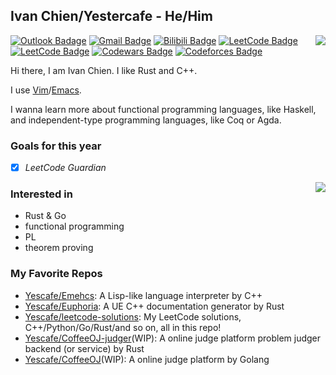 ## Ivan Chien/Yestercafe - He/Him

<div><img align="right" src="https://github-readme-stats.vercel.app/api?username=Yescafe&show_icons=true&count_private=true" /></div>

[![Outlook Badage](https://img.shields.io/badge/-Outlook-0078d4?style=flat-square&logo=Microsoft%20outlook&logoColor=white&link=mailto:qyc027@outlook.com)](mailto:qyc027@outlook.com) [![Gmail Badge](https://img.shields.io/badge/-Gmail-c14438?style=flat-square&logo=Gmail&logoColor=white&link=mailto:qyc027@gmail.com)](mailto:qyc027@gmail.com) [![Bilibili Badge](https://img.shields.io/badge/-Bilibili-00a1d6?style=flat-square&logo=Bilibili&logoColor=white&link=https://space.bilibili.com/25377351)](https://space.bilibili.com/25377351)  [![LeetCode Badge](https://img.shields.io/badge/-LCCN-f89f1b?style=flat-square&logo=leetcode&logoColor=white&link=https://leetcode.cn/u/Yescafe)](https://leetcode.cn/u/Yescafe) [![LeetCode Badge](https://img.shields.io/badge/-LCUS-f89f1b?style=flat-square&logo=leetcode&logoColor=white&link=https://leetcode.com/Yescafe)](https://leetcode.com/Yescafe) [![Codewars Badge](https://img.shields.io/badge/-Codewars-b1361e?style=flat-square&logo=codewars&logoColor=white&link=https://www.codewars.com/users/Yescafe)](https://www.codewars.com/users/Yescafe) [![Codeforces Badge](https://img.shields.io/badge/-Codeforces-1f8acb?style=flat-square&logo=codeforces&logoColor=white&link=https://codeforces.com/profile/Ivan_Chien)](https://codeforces.com/profile/Ivan_Chien)

Hi there, I am Ivan Chien. I like Rust and C++.

I use [Vim](https://github.com/Yescafe/nvim)/[Emacs](https://github.com/Yescafe/zero.emacs).

I wanna learn more about functional programming languages, like Haskell, and independent-type programming languages, like Coq or Agda.


### Goals for this year

- [x] *LeetCode Guardian*

<img align="right" src="https://github-readme-stats.vercel.app/api/wakatime?username=Yescafe&layout=compact&langs_count=6&range=last_7_days&is_including_today=true&custom_title=Languages%20I%20Used%20Recently" />

### Interested in

- Rust & Go
- functional programming
- PL
- theorem proving

### My Favorite Repos

- [Yescafe/Emehcs](https://github.com/Yescafe/Emehcs): A Lisp-like language interpreter by C++
- [Yescafe/Euphoria](https://github.com/Yescafe/Euphoria): A UE C++ documentation generator by Rust
- [Yescafe/leetcode-solutions](https://github.com/Yescafe/leetcode-solutions): My LeetCode solutions, C++/Python/Go/Rust/and so on, all in this repo!
- [Yescafe/CoffeeOJ-judger](https://github.com/Yescafe/CoffeeOJ-judger)(WIP): A online judge platform problem judger backend (or service) by Rust
- [Yescafe/CoffeeOJ](https://github.com/Yescafe/CoffeeOJ)(WIP): A online judge platform by Golang

